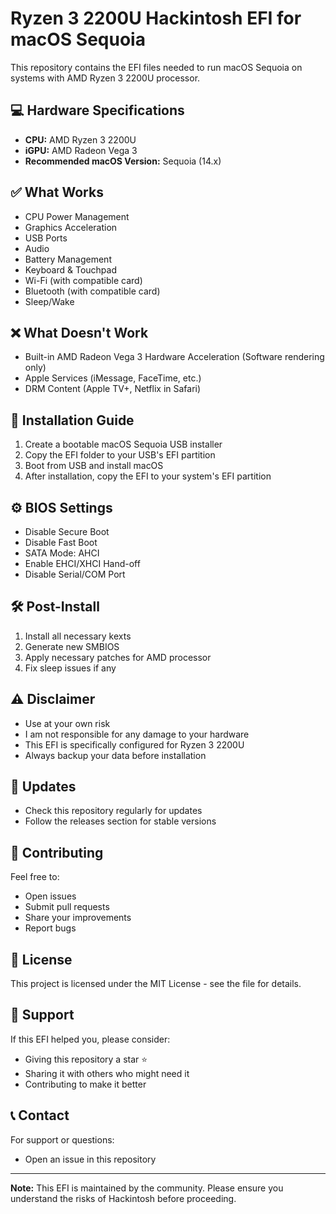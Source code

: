 # Ryzen 3 2200U Hackintosh EFI for macOS Sequoia

This repository contains the EFI files needed to run macOS Sequoia on systems with AMD Ryzen 3 2200U processor.

## 💻 Hardware Specifications

- **CPU:** AMD Ryzen 3 2200U
- **iGPU:** AMD Radeon Vega 3
- **Recommended macOS Version:** Sequoia (14.x)

## ✅ What Works
- CPU Power Management
- Graphics Acceleration
- USB Ports
- Audio
- Battery Management
- Keyboard & Touchpad
- Wi-Fi (with compatible card)
- Bluetooth (with compatible card)
- Sleep/Wake

## ❌ What Doesn't Work
- Built-in AMD Radeon Vega 3 Hardware Acceleration (Software rendering only)
- Apple Services (iMessage, FaceTime, etc.)
- DRM Content (Apple TV+, Netflix in Safari)

## 📝 Installation Guide

1. Create a bootable macOS Sequoia USB installer
2. Copy the EFI folder to your USB's EFI partition
3. Boot from USB and install macOS
4. After installation, copy the EFI to your system's EFI partition

## ⚙️ BIOS Settings

- Disable Secure Boot
- Disable Fast Boot
- SATA Mode: AHCI
- Enable EHCI/XHCI Hand-off
- Disable Serial/COM Port

## 🛠️ Post-Install

1. Install all necessary kexts
2. Generate new SMBIOS
3. Apply necessary patches for AMD processor
4. Fix sleep issues if any

## ⚠️ Disclaimer

- Use at your own risk
- I am not responsible for any damage to your hardware
- This EFI is specifically configured for Ryzen 3 2200U
- Always backup your data before installation

## 🔄 Updates

- Check this repository regularly for updates
- Follow the releases section for stable versions

## 🤝 Contributing

Feel free to:
- Open issues
- Submit pull requests
- Share your improvements
- Report bugs

## 📜 License

This project is licensed under the MIT License - see the file for details.

## 💝 Support

If this EFI helped you, please consider:
- Giving this repository a star ⭐
- Sharing it with others who might need it
- Contributing to make it better

## 📞 Contact

For support or questions:
- Open an issue in this repository
---
**Note:** This EFI is maintained by the community. Please ensure you understand the risks of Hackintosh before proceeding.
